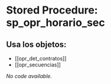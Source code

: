 # Stored Procedure: sp_opr_horario_sec

## Usa los objetos:
- [[opr_det_contratos]]
- [[opr_secuencias]]

*No code available.*
